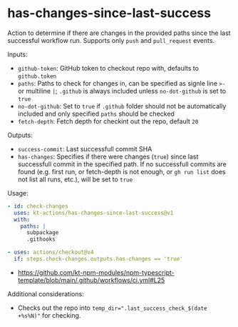 # has-changes-since-last-success

Action to determine if there are changes in the provided paths since the last successful workflow run. Supports only `push` and `pull_request` events.

Inputs:

- `github-token`: GitHub token to checkout repo with, defaults to `github.token`
- `paths`: Paths to check for changes in, can be specified as signle line `>-` or multiline `|`; `.github` is always included unless `no-dot-github` is set to `true`
- `no-dot-github`: Set to `true` if `.github` folder should not be automatically included and only specified `paths` should be checked
- `fetch-depth`: Fetch depth for checkint out the repo, default `20`

Outputs:

- `success-commit`: Last successfull commit SHA
- `has-changes`: Specifies if there were changes (`true`) since last successfull commit in the specified path. If no successfull commits are found (e.g. first run, or fetch-depth is not enough, or `gh run list` does not list all runs, etc.), will be set to `true`

Usage:

```yml
- id: check-changes
  uses: kt-actions/has-changes-since-last-success@v1
  with:
    paths: |
      subpackage
      .githooks

- uses: actions/checkout@v4
  if: steps.check-changes.outputs.has-changes == 'true'
```

- https://github.com/kt-npm-modules/npm-typescript-template/blob/main/.github/workflows/ci.yml#L25

Additional considerations:

- Checks out the repo into `temp_dir=".last_success_check_$(date +%s%N)"` for checking.
